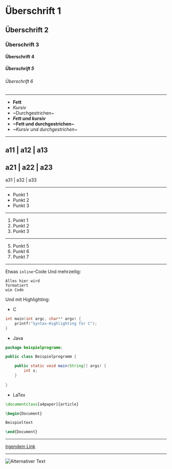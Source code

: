 # Überschrift 1
## Überschrift 2
### Überschrift 3
#### Überschrift 4
##### Überschrift 5
###### Überschrift 6

---

* **Fett**
* _Kursiv_
* ~Durchgestrichen~
* **_Fett und kursiv_**
* **~Fett und durchgestrichen~**
* _~Kursiv und durchgestrichen~_

---

a11 | a12 | a13
---
a21 | a22 | a23
---
a31 | a32 | a33

---

* Punkt 1
* Punkt 2
* Punkt 3

---

1. Punkt 1
1. Punkt 2
1. Punkt 3

---

5. Punkt 5
1. Punkt 6
1. Punkt 7

---

Etwas `inline`-Code
Und mehrzeilig:
```
Alles hier wird
formatiert
wie Code
```
Und mit Highlighting:
* C
```C
int main(int argc, char** argv) {
	printf("Syntax-Highlighting für C");
}
```
* Java

```Java
package beispielprogramm;

public class Beispielprogramm {

    public static void main(String[] args) {
    	int x;
    }
    
}
```
* LaTex
```LaTex
\documentclass[a4paper]{article}

\begin{Document}

Beispieltext

\end{Document}
```

---

[Irgendein Link](https://github.com/HTLMechatronics/m17-3ahme-la1-sx/blob/marsim17/protokolle/protokoll_2019-18-11_marsim17.md)

---

![Alternativer Text](https://upload.wikimedia.org/wikipedia/commons/thumb/4/48/Markdown-mark.svg/1920px-Markdown-mark.svg.png)
